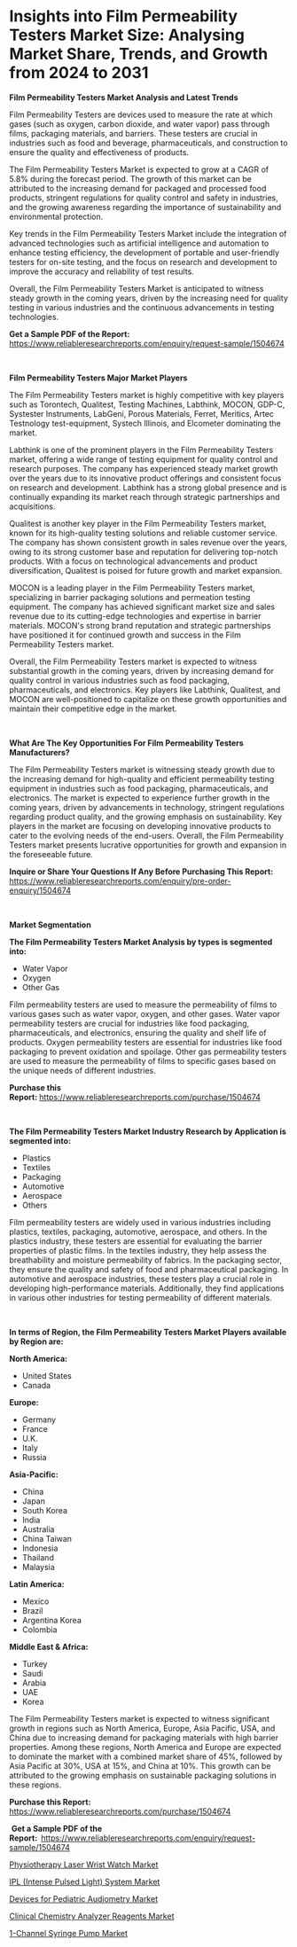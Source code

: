 <p><h1>Insights into Film Permeability Testers Market Size: Analysing Market Share, Trends, and Growth from 2024 to 2031</h1></p><p><strong>Film Permeability Testers Market Analysis and Latest Trends</strong></p>
<p><p>Film Permeability Testers are devices used to measure the rate at which gases (such as oxygen, carbon dioxide, and water vapor) pass through films, packaging materials, and barriers. These testers are crucial in industries such as food and beverage, pharmaceuticals, and construction to ensure the quality and effectiveness of products.</p><p>The Film Permeability Testers Market is expected to grow at a CAGR of 5.8% during the forecast period. The growth of this market can be attributed to the increasing demand for packaged and processed food products, stringent regulations for quality control and safety in industries, and the growing awareness regarding the importance of sustainability and environmental protection.</p><p>Key trends in the Film Permeability Testers Market include the integration of advanced technologies such as artificial intelligence and automation to enhance testing efficiency, the development of portable and user-friendly testers for on-site testing, and the focus on research and development to improve the accuracy and reliability of test results.</p><p>Overall, the Film Permeability Testers Market is anticipated to witness steady growth in the coming years, driven by the increasing need for quality testing in various industries and the continuous advancements in testing technologies.</p></p>
<p><strong>Get a Sample PDF of the Report:&nbsp;</strong> <a href="https://www.reliableresearchreports.com/enquiry/request-sample/1504674">https://www.reliableresearchreports.com/enquiry/request-sample/1504674</a></p>
<p>&nbsp;</p>
<p><strong>Film Permeability Testers Major Market Players</strong></p>
<p><p>The Film Permeability Testers market is highly competitive with key players such as Torontech, Qualitest, Testing Machines, Labthink, MOCON, GDP-C, Systester Instruments, LabGeni, Porous Materials, Ferret, Meritics, Artec Testnology test-equipment, Systech Illinois, and Elcometer dominating the market.</p><p>Labthink is one of the prominent players in the Film Permeability Testers market, offering a wide range of testing equipment for quality control and research purposes. The company has experienced steady market growth over the years due to its innovative product offerings and consistent focus on research and development. Labthink has a strong global presence and is continually expanding its market reach through strategic partnerships and acquisitions.</p><p>Qualitest is another key player in the Film Permeability Testers market, known for its high-quality testing solutions and reliable customer service. The company has shown consistent growth in sales revenue over the years, owing to its strong customer base and reputation for delivering top-notch products. With a focus on technological advancements and product diversification, Qualitest is poised for future growth and market expansion.</p><p>MOCON is a leading player in the Film Permeability Testers market, specializing in barrier packaging solutions and permeation testing equipment. The company has achieved significant market size and sales revenue due to its cutting-edge technologies and expertise in barrier materials. MOCON's strong brand reputation and strategic partnerships have positioned it for continued growth and success in the Film Permeability Testers market.</p><p>Overall, the Film Permeability Testers market is expected to witness substantial growth in the coming years, driven by increasing demand for quality control in various industries such as food packaging, pharmaceuticals, and electronics. Key players like Labthink, Qualitest, and MOCON are well-positioned to capitalize on these growth opportunities and maintain their competitive edge in the market.</p></p>
<p>&nbsp;</p>
<p><strong>What Are The Key Opportunities For Film Permeability Testers Manufacturers?</strong></p>
<p><p>The Film Permeability Testers market is witnessing steady growth due to the increasing demand for high-quality and efficient permeability testing equipment in industries such as food packaging, pharmaceuticals, and electronics. The market is expected to experience further growth in the coming years, driven by advancements in technology, stringent regulations regarding product quality, and the growing emphasis on sustainability. Key players in the market are focusing on developing innovative products to cater to the evolving needs of the end-users. Overall, the Film Permeability Testers market presents lucrative opportunities for growth and expansion in the foreseeable future.</p></p>
<p><strong>Inquire or Share Your Questions If Any Before Purchasing This Report:</strong> <a href="https://www.reliableresearchreports.com/enquiry/pre-order-enquiry/1504674">https://www.reliableresearchreports.com/enquiry/pre-order-enquiry/1504674</a></p>
<p>&nbsp;</p>
<p><strong>Market Segmentation</strong></p>
<p><strong>The Film Permeability Testers Market Analysis by types is segmented into:</strong></p>
<p><ul><li>Water Vapor</li><li>Oxygen</li><li>Other Gas</li></ul></p>
<p><p>Film permeability testers are used to measure the permeability of films to various gases such as water vapor, oxygen, and other gases. Water vapor permeability testers are crucial for industries like food packaging, pharmaceuticals, and electronics, ensuring the quality and shelf life of products. Oxygen permeability testers are essential for industries like food packaging to prevent oxidation and spoilage. Other gas permeability testers are used to measure the permeability of films to specific gases based on the unique needs of different industries.</p></p>
<p><strong>Purchase this Report:&nbsp;</strong><a href="https://www.reliableresearchreports.com/purchase/1504674">https://www.reliableresearchreports.com/purchase/1504674</a></p>
<p>&nbsp;</p>
<p><strong>The Film Permeability Testers Market Industry Research by Application is segmented into:</strong></p>
<p><ul><li>Plastics</li><li>Textiles</li><li>Packaging</li><li>Automotive</li><li>Aerospace</li><li>Others</li></ul></p>
<p><p>Film permeability testers are widely used in various industries including plastics, textiles, packaging, automotive, aerospace, and others. In the plastics industry, these testers are essential for evaluating the barrier properties of plastic films. In the textiles industry, they help assess the breathability and moisture permeability of fabrics. In the packaging sector, they ensure the quality and safety of food and pharmaceutical packaging. In automotive and aerospace industries, these testers play a crucial role in developing high-performance materials. Additionally, they find applications in various other industries for testing permeability of different materials.</p></p>
<p>&nbsp;</p>
<p><strong>In terms of Region, the Film Permeability Testers Market Players available by Region are:</strong></p>
<p>
    <p> <strong> North America: </strong>
        <ul>
            <li>United States</li>
            <li>Canada</li>
        </ul>
        </p> 
    <p> <strong> Europe: </strong>
        <ul>
            <li>Germany</li>
            <li>France</li>
            <li>U.K.</li>
            <li>Italy</li>
            <li>Russia</li>
        </ul>
        </p> 
    <p> <strong> Asia-Pacific: </strong>
        <ul>
            <li>China</li>
            <li>Japan</li>
            <li>South Korea</li>
            <li>India</li>
            <li>Australia</li>
            <li>China Taiwan</li>
            <li>Indonesia</li>
            <li>Thailand</li>
            <li>Malaysia</li>
        </ul>
        </p> 
    <p> <strong> Latin America: </strong>
        <ul>
            <li>Mexico</li>
            <li>Brazil</li>
            <li>Argentina Korea</li>
            <li>Colombia</li>
        </ul>
        </p> 
    <p> <strong> Middle East & Africa: </strong>
        <ul>
            <li>Turkey</li>
            <li>Saudi</li>
            <li>Arabia</li>
            <li>UAE</li>
            <li>Korea</li>
        </ul>
    </p>
    </p>
<p><p>The Film Permeability Testers market is expected to witness significant growth in regions such as North America, Europe, Asia Pacific, USA, and China due to increasing demand for packaging materials with high barrier properties. Among these regions, North America and Europe are expected to dominate the market with a combined market share of 45%, followed by Asia Pacific at 30%, USA at 15%, and China at 10%. This growth can be attributed to the growing emphasis on sustainable packaging solutions in these regions.</p></p>
<p><strong>Purchase this Report: </strong><a href="https://www.reliableresearchreports.com/purchase/1504674">https://www.reliableresearchreports.com/purchase/1504674</a></p>
<p>&nbsp;<strong>Get a Sample PDF of the Report:&nbsp;&nbsp;</strong><a href="https://www.reliableresearchreports.com/enquiry/request-sample/1504674">https://www.reliableresearchreports.com/enquiry/request-sample/1504674</a></p>
<p><strong></strong></p>
<p><p><a href="https://medium.com/@karleeprice2004/physiotherapy-laser-wrist-watch-market-analysis-and-sze-forecasted-for-period-from-2024-to-2031-ea5ec606ea19">Physiotherapy Laser Wrist Watch Market</a></p><p><a href="https://medium.com/@evertkohler82/ipl-intense-pulsed-light-system-market-size-reveals-the-best-marketing-channels-in-global-319833430203">IPL (Intense Pulsed Light) System Market</a></p><p><a href="https://medium.com/@marcoshoppe2023/decoding-devices-for-pediatric-audiometry-market-metrics-market-share-trends-and-growth-patterns-9d4bc8305b53">Devices for Pediatric Audiometry Market</a></p><p><a href="https://medium.com/@marcoshoppe2023/clinical-chemistry-analyzer-reagents-market-analysis-its-cagr-market-segmentation-and-global-eaee2d7c6658">Clinical Chemistry Analyzer Reagents Market</a></p><p><a href="https://medium.com/@evertkohler82/1-channel-syringe-pump-market-size-market-outlook-and-market-forecast-2024-to-2031-52d8a911d1fc">1-Channel Syringe Pump Market</a></p></p>